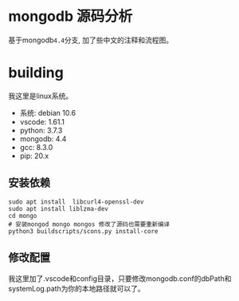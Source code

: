 # mongodb 源码分析
基于mongodb`4.4`分支, 加了些中文的注释和流程图。

# building
我这里是linux系统。
- 系统: debian 10.6
- vscode: 1.61.1
- python: 3.7.3
- mongodb: 4.4
- gcc: 8.3.0
- pip: 20.x
## 安装依赖
```shell
sudo apt install  libcurl4-openssl-dev
sudo apt install liblzma-dev
cd mongo
# 安装mongod mongo mongos 修改了源码也需要重新编译
python3 buildscripts/scons.py install-core
```
## 修改配置
我这里加了.vscode和config目录，只要修改mongodb.conf的dbPath和systemLog.path为你的本地路径就可以了。



